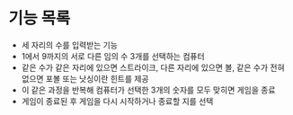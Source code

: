 # 기능 목록
 - 세 자리의 수를 입력받는 기능
 - 1에서 9까지의 서로 다른 임의 수 3개를 선택하는 컴퓨터
 - 같은 수가 같은 자리에 있으면 스트라이크, 다른 자리에 있으면 볼, 같은 수가 전혀 없으면 포볼 또는 낫싱이란 힌트를
   제공
 - 이 같은 과정을 반복해 컴퓨터가 선택한 3개의 숫자를 모두 맞히면 게임을 종료
 - 게임이 종료된 후 게임을 다시 시작하거나 종료할 지를 선택